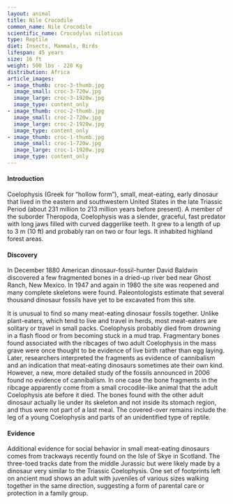 ```yaml
---
layout: animal
title: Nile Crocodile
common_name: Nile Crocodile
scientific_name: Crocodylus niloticus
type: Reptile
diet: Insects, Mammals, Birds
lifespan: 45 years
size: 16 ft
weight: 500 lbs - 220 Kg
distribution: Africa
article_images:
- image_thumb: croc-3-thumb.jpg
  image_small: croc-3-720w.jpg
  image_large: croc-3-1920w.jpg
  image_type: content_only
- image_thumb: croc-2-thumb.jpg
  image_small: croc-2-720w.jpg
  image_large: croc-2-1920w.jpg
  image_type: content_only
- image_thumb: croc-1-thumb.jpg
  image_small: croc-1-720w.jpg
  image_large: croc-1-1920w.jpg
  image_type: content_only
---
```


#### Introduction

Coelophysis (Greek for “hollow form”), small, meat-eating, early dinosaur that lived in the eastern and southwestern United States in the late Triassic Period (about 231 million to 213 million years before present). A member of the suborder Theropoda, Coelophysis was a slender, graceful, fast predator with long jaws filled with curved daggerlike teeth. It grew to a length of up to 3 m (10 ft) and probably ran on two or four legs. It inhabited highland forest areas.

#### Discovery

In December 1880 American dinosaur-fossil-hunter David Baldwin discovered a few fragmented bones in a dried-up river bed near Ghost Ranch, New Mexico. In 1947 and again in 1980 the site was reopened and many complete skeletons were found. Paleontologists estimate that several thousand dinosaur fossils have yet to be excavated from this site.

It is unusual to find so many meat-eating dinosaur fossils together. Unlike plant-eaters, which tend to live and travel in herds, most meat-eaters are solitary or travel in small packs. Coelophysis probably died from drowning in a flash flood or from becoming stuck in a mud trap. Fragmentary bones found associated with the ribcages of two adult Coelophysis in the mass grave were once thought to be evidence of live birth rather than egg laying. Later, researchers interpreted the fragments as evidence of cannibalism and an indication that meat-eating dinosaurs sometimes ate their own kind. However, a new, more detailed study of the fossils announced in 2006 found no evidence of cannibalism. In one case the bone fragments in the ribcage apparently come from a small crocodile-like animal that the adult Coelophysis ate before it died. The bones found with the other adult dinosaur actually lie under its skeleton and not inside its stomach region, and thus were not part of a last meal. The covered-over remains include the leg of a young Coelophysis and parts of an unidentified type of reptile. 

#### Evidence

Additional evidence for social behavior in small meat-eating dinosaurs comes from trackways recently found on the Isle of Skye in Scotland. The three-toed tracks date from the middle Jurassic but were likely made by a dinosaur very similar to the Triassic Coelophysis. One set of footprints left on ancient mud shows an adult with juveniles of various sizes walking together in the same direction, suggesting a form of parental care or protection in a family group.